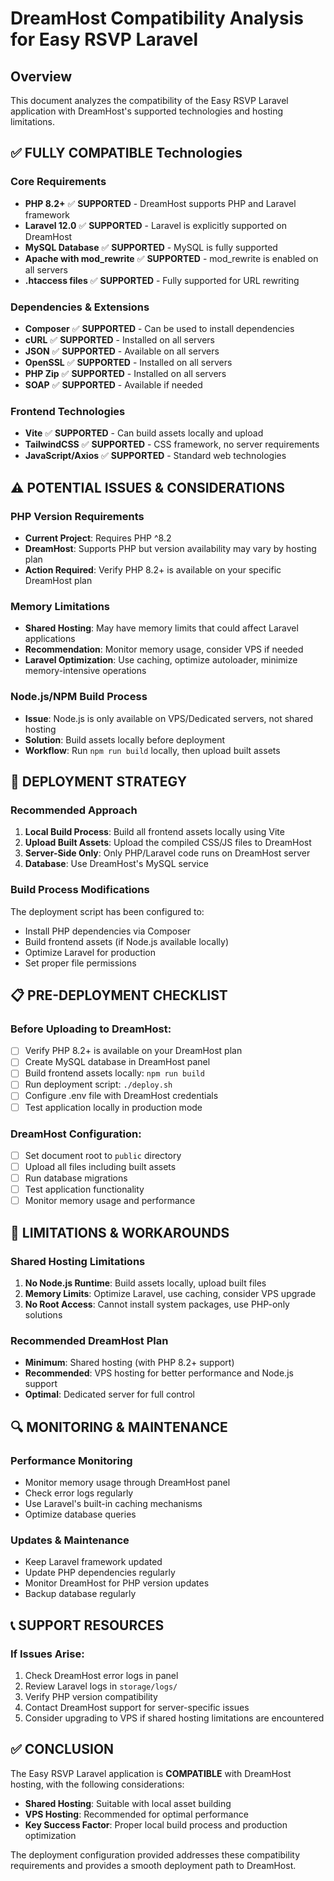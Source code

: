 # DreamHost Compatibility Analysis for Easy RSVP Laravel

## Overview
This document analyzes the compatibility of the Easy RSVP Laravel application with DreamHost's supported technologies and hosting limitations.

## ✅ FULLY COMPATIBLE Technologies

### Core Requirements
- **PHP 8.2+** ✅ **SUPPORTED** - DreamHost supports PHP and Laravel framework
- **Laravel 12.0** ✅ **SUPPORTED** - Laravel is explicitly supported on DreamHost
- **MySQL Database** ✅ **SUPPORTED** - MySQL is fully supported
- **Apache with mod_rewrite** ✅ **SUPPORTED** - mod_rewrite is enabled on all servers
- **.htaccess files** ✅ **SUPPORTED** - Fully supported for URL rewriting

### Dependencies & Extensions
- **Composer** ✅ **SUPPORTED** - Can be used to install dependencies
- **cURL** ✅ **SUPPORTED** - Installed on all servers
- **JSON** ✅ **SUPPORTED** - Available on all servers
- **OpenSSL** ✅ **SUPPORTED** - Installed on all servers
- **PHP Zip** ✅ **SUPPORTED** - Installed on all servers
- **SOAP** ✅ **SUPPORTED** - Available if needed

### Frontend Technologies
- **Vite** ✅ **SUPPORTED** - Can build assets locally and upload
- **TailwindCSS** ✅ **SUPPORTED** - CSS framework, no server requirements
- **JavaScript/Axios** ✅ **SUPPORTED** - Standard web technologies

## ⚠️ POTENTIAL ISSUES & CONSIDERATIONS

### PHP Version Requirements
- **Current Project**: Requires PHP ^8.2
- **DreamHost**: Supports PHP but version availability may vary by hosting plan
- **Action Required**: Verify PHP 8.2+ is available on your specific DreamHost plan

### Memory Limitations
- **Shared Hosting**: May have memory limits that could affect Laravel applications
- **Recommendation**: Monitor memory usage, consider VPS if needed
- **Laravel Optimization**: Use caching, optimize autoloader, minimize memory-intensive operations

### Node.js/NPM Build Process
- **Issue**: Node.js is only available on VPS/Dedicated servers, not shared hosting
- **Solution**: Build assets locally before deployment
- **Workflow**: Run `npm run build` locally, then upload built assets

## 🔧 DEPLOYMENT STRATEGY

### Recommended Approach
1. **Local Build Process**: Build all frontend assets locally using Vite
2. **Upload Built Assets**: Upload the compiled CSS/JS files to DreamHost
3. **Server-Side Only**: Only PHP/Laravel code runs on DreamHost server
4. **Database**: Use DreamHost's MySQL service

### Build Process Modifications
The deployment script has been configured to:
- Install PHP dependencies via Composer
- Build frontend assets (if Node.js available locally)
- Optimize Laravel for production
- Set proper file permissions

## 📋 PRE-DEPLOYMENT CHECKLIST

### Before Uploading to DreamHost:
- [ ] Verify PHP 8.2+ is available on your DreamHost plan
- [ ] Create MySQL database in DreamHost panel
- [ ] Build frontend assets locally: `npm run build`
- [ ] Run deployment script: `./deploy.sh`
- [ ] Configure .env file with DreamHost credentials
- [ ] Test application locally in production mode

### DreamHost Configuration:
- [ ] Set document root to `public` directory
- [ ] Upload all files including built assets
- [ ] Run database migrations
- [ ] Test application functionality
- [ ] Monitor memory usage and performance

## 🚨 LIMITATIONS & WORKAROUNDS

### Shared Hosting Limitations
1. **No Node.js Runtime**: Build assets locally, upload built files
2. **Memory Limits**: Optimize Laravel, use caching, consider VPS upgrade
3. **No Root Access**: Cannot install system packages, use PHP-only solutions

### Recommended DreamHost Plan
- **Minimum**: Shared hosting (with PHP 8.2+ support)
- **Recommended**: VPS hosting for better performance and Node.js support
- **Optimal**: Dedicated server for full control

## 🔍 MONITORING & MAINTENANCE

### Performance Monitoring
- Monitor memory usage through DreamHost panel
- Check error logs regularly
- Use Laravel's built-in caching mechanisms
- Optimize database queries

### Updates & Maintenance
- Keep Laravel framework updated
- Update PHP dependencies regularly
- Monitor DreamHost for PHP version updates
- Backup database regularly

## 📞 SUPPORT RESOURCES

### If Issues Arise:
1. Check DreamHost error logs in panel
2. Review Laravel logs in `storage/logs/`
3. Verify PHP version compatibility
4. Contact DreamHost support for server-specific issues
5. Consider upgrading to VPS if shared hosting limitations are encountered

## ✅ CONCLUSION

The Easy RSVP Laravel application is **COMPATIBLE** with DreamHost hosting, with the following considerations:

- **Shared Hosting**: Suitable with local asset building
- **VPS Hosting**: Recommended for optimal performance
- **Key Success Factor**: Proper local build process and production optimization

The deployment configuration provided addresses these compatibility requirements and provides a smooth deployment path to DreamHost.
